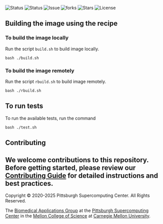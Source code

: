 ![Status](https://github.com/pscedu/singularity-ffmpeg/actions/workflows/main.yml/badge.svg)
![Status](https://github.com/pscedu/singularity-ffmpeg/actions/workflows/pretty.yml/badge.svg)
![Issue](https://img.shields.io/github/issues/pscedu/singularity-ffmpeg)
![forks](https://img.shields.io/github/forks/pscedu/singularity-ffmpeg)
![Stars](https://img.shields.io/github/stars/pscedu/singularity-ffmpeg)
![License](https://img.shields.io/github/license/pscedu/singularity-ffmpeg)

## Building the image using the recipe

### To build the image locally
Run the script `build.sh` to build image locally.

```
bash ./build.sh
```

### To build the image remotely
Run the script `rbuild.sh` to build image remotely.

```
bash ./rbuild.sh
```
## To run tests
To run the available tests, run the command

```
bash ./test.sh
```
## Contributing
We welcome contributions to this repository. Before getting started, please review our [Contributing Guide](https://raw.githubusercontent.com/pscedu/singularity-report/refs/heads/main/CONTRIBUTING.md) for detailed instructions and best practices.
---
Copyright © 2020-2025 Pittsburgh Supercomputing Center. All Rights Reserved.

The [Biomedical Applications Group](https://www.psc.edu/biomedical-applications/) at the [Pittsburgh Supercomputing
Center](http://www.psc.edu) in the [Mellon College of Science](https://www.cmu.edu/mcs/) at [Carnegie Mellon University](http://www.cmu.edu).
